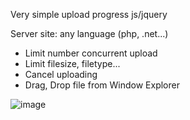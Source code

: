 Very simple upload progress js/jquery

Server site: any language (php, .net...)

- Limit number concurrent upload 
- Limit filesize, filetype...
- Cancel uploading
- Drag, Drop file from Window Explorer

![image](https://user-images.githubusercontent.com/7878963/80916654-43263b80-8d84-11ea-97c8-f889409b1133.png)

